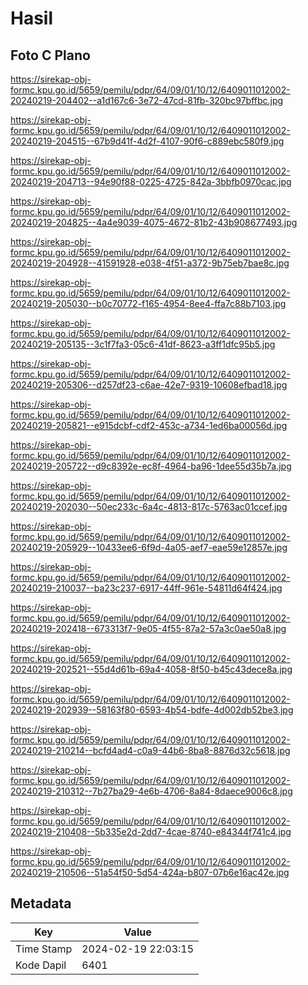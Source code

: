 # Hasil

## Foto C Plano

https://sirekap-obj-formc.kpu.go.id/5659/pemilu/pdpr/64/09/01/10/12/6409011012002-20240219-204402--a1d167c6-3e72-47cd-81fb-320bc97bffbc.jpg

https://sirekap-obj-formc.kpu.go.id/5659/pemilu/pdpr/64/09/01/10/12/6409011012002-20240219-204515--67b9d41f-4d2f-4107-90f6-c889ebc580f9.jpg

https://sirekap-obj-formc.kpu.go.id/5659/pemilu/pdpr/64/09/01/10/12/6409011012002-20240219-204713--94e90f88-0225-4725-842a-3bbfb0970cac.jpg

https://sirekap-obj-formc.kpu.go.id/5659/pemilu/pdpr/64/09/01/10/12/6409011012002-20240219-204825--4a4e9039-4075-4672-81b2-43b908677493.jpg

https://sirekap-obj-formc.kpu.go.id/5659/pemilu/pdpr/64/09/01/10/12/6409011012002-20240219-204928--41591928-e038-4f51-a372-9b75eb7bae8c.jpg

https://sirekap-obj-formc.kpu.go.id/5659/pemilu/pdpr/64/09/01/10/12/6409011012002-20240219-205030--b0c70772-f165-4954-8ee4-ffa7c88b7103.jpg

https://sirekap-obj-formc.kpu.go.id/5659/pemilu/pdpr/64/09/01/10/12/6409011012002-20240219-205135--3c1f7fa3-05c6-41df-8623-a3ff1dfc95b5.jpg

https://sirekap-obj-formc.kpu.go.id/5659/pemilu/pdpr/64/09/01/10/12/6409011012002-20240219-205306--d257df23-c6ae-42e7-9319-10608efbad18.jpg

https://sirekap-obj-formc.kpu.go.id/5659/pemilu/pdpr/64/09/01/10/12/6409011012002-20240219-205821--e915dcbf-cdf2-453c-a734-1ed6ba00056d.jpg

https://sirekap-obj-formc.kpu.go.id/5659/pemilu/pdpr/64/09/01/10/12/6409011012002-20240219-205722--d9c8392e-ec8f-4964-ba96-1dee55d35b7a.jpg

https://sirekap-obj-formc.kpu.go.id/5659/pemilu/pdpr/64/09/01/10/12/6409011012002-20240219-202030--50ec233c-6a4c-4813-817c-5763ac01ccef.jpg

https://sirekap-obj-formc.kpu.go.id/5659/pemilu/pdpr/64/09/01/10/12/6409011012002-20240219-205929--10433ee6-6f9d-4a05-aef7-eae59e12857e.jpg

https://sirekap-obj-formc.kpu.go.id/5659/pemilu/pdpr/64/09/01/10/12/6409011012002-20240219-210037--ba23c237-6917-44ff-961e-54811d64f424.jpg

https://sirekap-obj-formc.kpu.go.id/5659/pemilu/pdpr/64/09/01/10/12/6409011012002-20240219-202418--673313f7-9e05-4f55-87a2-57a3c0ae50a8.jpg

https://sirekap-obj-formc.kpu.go.id/5659/pemilu/pdpr/64/09/01/10/12/6409011012002-20240219-202521--55d4d61b-69a4-4058-8f50-b45c43dece8a.jpg

https://sirekap-obj-formc.kpu.go.id/5659/pemilu/pdpr/64/09/01/10/12/6409011012002-20240219-202939--58163f80-6593-4b54-bdfe-4d002db52be3.jpg

https://sirekap-obj-formc.kpu.go.id/5659/pemilu/pdpr/64/09/01/10/12/6409011012002-20240219-210214--bcfd4ad4-c0a9-44b6-8ba8-8876d32c5618.jpg

https://sirekap-obj-formc.kpu.go.id/5659/pemilu/pdpr/64/09/01/10/12/6409011012002-20240219-210312--7b27ba29-4e6b-4706-8a84-8daece9006c8.jpg

https://sirekap-obj-formc.kpu.go.id/5659/pemilu/pdpr/64/09/01/10/12/6409011012002-20240219-210408--5b335e2d-2dd7-4cae-8740-e84344f741c4.jpg

https://sirekap-obj-formc.kpu.go.id/5659/pemilu/pdpr/64/09/01/10/12/6409011012002-20240219-210506--51a54f50-5d54-424a-b807-07b6e16ac42e.jpg


## Metadata

| Key        | Value               |
| ---------- | ------------------- |
| Time Stamp | 2024-02-19 22:03:15 |
| Kode Dapil | 6401                |



